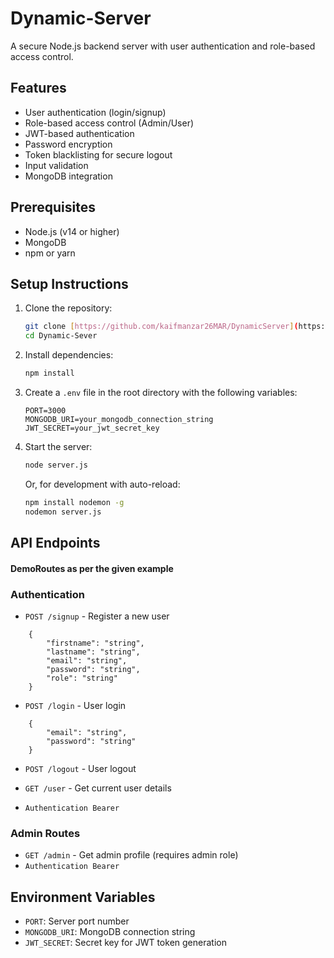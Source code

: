 ﻿# Dynamic-Server

A secure Node.js backend server with user authentication and role-based access control.

## Features

- User authentication (login/signup)
- Role-based access control (Admin/User)
- JWT-based authentication
- Password encryption
- Token blacklisting for secure logout
- Input validation
- MongoDB integration

## Prerequisites

- Node.js (v14 or higher)
- MongoDB
- npm or yarn

## Setup Instructions

1. Clone the repository:
    ```bash
    git clone [https://github.com/kaifmanzar26MAR/DynamicServer](https://github.com/kaifmanzar26MAR/DynamicServer)
    cd Dynamic-Sever
    ```

2. Install dependencies:
    ```bash
    npm install
    ```

3. Create a `.env` file in the root directory with the following variables:
    ```env
    PORT=3000
    MONGODB_URI=your_mongodb_connection_string
    JWT_SECRET=your_jwt_secret_key
    ```

4. Start the server:
    ```bash
    node server.js
    ```
    Or, for development with auto-reload:
    ```bash
    npm install nodemon -g
    nodemon server.js
    ```

## API Endpoints

#### DemoRoutes as per the given example
### Authentication
- `POST /signup` - Register a new user
```
    {
        "firstname": "string",
        "lastname": "string",
        "email": "string", 
        "password": "string",
        "role": "string"
    }

```
- `POST /login` - User login
```
    {
        "email": "string", 
        "password": "string"
    }

```
- `POST /logout` - User logout

- `GET /user` - Get current user details
- `Authentication Bearer`

### Admin Routes
- `GET /admin` - Get admin profile (requires admin role)
- `Authentication Bearer`

## Environment Variables

- `PORT`: Server port number
- `MONGODB_URI`: MongoDB connection string
- `JWT_SECRET`: Secret key for JWT token generation

